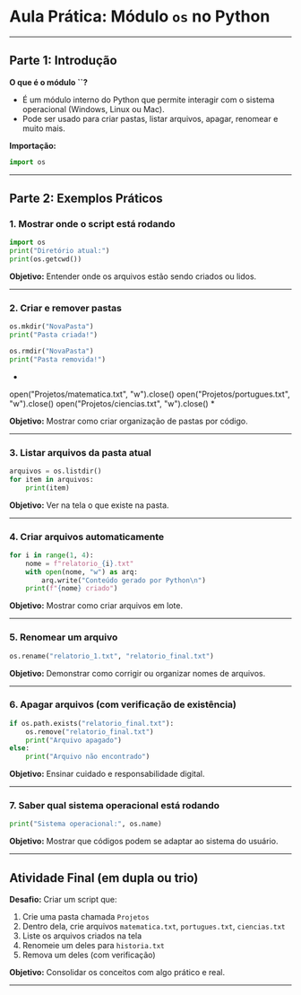 # Aula Prática: Módulo `os` no Python

---

## Parte 1: Introdução

**O que é o módulo **``**?**

- É um módulo interno do Python que permite interagir com o sistema operacional (Windows, Linux ou Mac).
- Pode ser usado para criar pastas, listar arquivos, apagar, renomear e muito mais.

**Importação:**

```python
import os
```

---

## Parte 2: Exemplos Práticos

### 1. Mostrar onde o script está rodando

```python
import os
print("Diretório atual:")
print(os.getcwd())
```

**Objetivo:** Entender onde os arquivos estão sendo criados ou lidos.

---

### 2. Criar e remover pastas

```python
os.mkdir("NovaPasta")
print("Pasta criada!")

os.rmdir("NovaPasta")
print("Pasta removida!")
```
*
open("Projetos/matematica.txt", "w").close()
open("Projetos/portugues.txt", "w").close()
open("Projetos/ciencias.txt", "w").close()
*

**Objetivo:** Mostrar como criar organização de pastas por código.

---

### 3. Listar arquivos da pasta atual

```python
arquivos = os.listdir()
for item in arquivos:
    print(item)
```

**Objetivo:** Ver na tela o que existe na pasta.

---

### 4. Criar arquivos automaticamente

```python
for i in range(1, 4):
    nome = f"relatorio_{i}.txt"
    with open(nome, "w") as arq:
        arq.write("Conteúdo gerado por Python\n")
    print(f"{nome} criado")
```

**Objetivo:** Mostrar como criar arquivos em lote.

---

### 5. Renomear um arquivo

```python
os.rename("relatorio_1.txt", "relatorio_final.txt")
```

**Objetivo:** Demonstrar como corrigir ou organizar nomes de arquivos.

---

### 6. Apagar arquivos (com verificação de existência)

```python
if os.path.exists("relatorio_final.txt"):
    os.remove("relatorio_final.txt")
    print("Arquivo apagado")
else:
    print("Arquivo não encontrado")
```

**Objetivo:** Ensinar cuidado e responsabilidade digital.

---

### 7. Saber qual sistema operacional está rodando

```python
print("Sistema operacional:", os.name)
```

**Objetivo:** Mostrar que códigos podem se adaptar ao sistema do usuário.

---

## Atividade Final (em dupla ou trio)

**Desafio:** Criar um script que:

1. Crie uma pasta chamada `Projetos`
2. Dentro dela, crie arquivos `matematica.txt`, `portugues.txt`, `ciencias.txt`
3. Liste os arquivos criados na tela
4. Renomeie um deles para `historia.txt`
5. Remova um deles (com verificação)

**Objetivo:** Consolidar os conceitos com algo prático e real.

---

